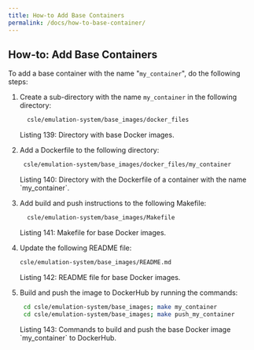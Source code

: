 ```yaml
---
title: How-to Add Base Containers
permalink: /docs/how-to-base-container/
---
```


## How-to: Add Base Containers
To add a base container with the name "`my_container`", do the following steps:

1. Create a sub-directory with the name `my_container` in the following directory:
   ```bash
     csle/emulation-system/base_images/docker_files
   ```
   <p class="captionFig">
   Listing 139: Directory with base Docker images.
   </p>
2. Add a Dockerfile to the following directory:
    ```bash
     csle/emulation-system/base_images/docker_files/my_container
    ```
   <p class="captionFig">
   Listing 140: Directory with the Dockerfile of a container with the name `my_container`.
   </p>
3. Add build and push instructions to the following Makefile:
    ```bash
      csle/emulation-system/base_images/Makefile
    ```
   <p class="captionFig">
   Listing 141: Makefile for base Docker images.
   </p>
4. Update the following README file:
     ```bash
     csle/emulation-system/base_images/README.md
     ```
   <p class="captionFig">
   Listing 142: README file for base Docker images.
   </p>
5. Build and push the image to DockerHub by running the commands:
    ```bash
     cd csle/emulation-system/base_images; make my_container
     cd csle/emulation-system/base_images; make push_my_container
    ```
   <p class="captionFig">
   Listing 143: Commands to build and push the base Docker image `my_container` to DockerHub.
   </p>
